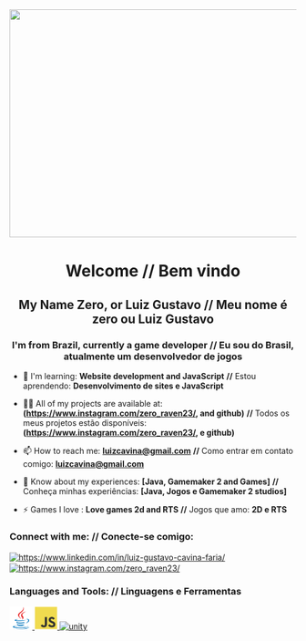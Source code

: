 
<img src="https://media.giphy.com/media/zbTfib1Kh0fn74jp5H/giphy.gif" width="800" height="400" />


<h1 align="center">Welcome // Bem vindo </h1>
<h2 align="center">My Name Zero, or Luiz Gustavo // Meu nome é zero ou Luiz Gustavo </h2>
<h3 align="center">I'm from Brazil, currently a game developer // Eu sou do Brasil, atualmente um desenvolvedor de jogos </h3>


- 🌱 I'm learning: **Website development and JavaScript** **//** Estou aprendendo: **Desenvolvimento de sites e JavaScript**

- 👨‍💻 All of my projects are available at: **(https://www.instagram.com/zero_raven23/, and github)** **//** Todos os meus projetos estão disponíveis:**(https://www.instagram.com/zero_raven23/, e github)**

- 📫 How to reach me: **luizcavina@gmail.com** **//** Como entrar em contato comigo: **luizcavina@gmail.com**

- 📄 Know about my experiences: **[Java, Gamemaker 2 and Games]** **//** Conheça minhas experiências:  **[Java, Jogos e Gamemaker 2 studios]**

- ⚡ Games I love : **Love games 2d and RTS** **//** Jogos que amo: **2D e RTS**

<h3 align="left">Connect with me: // Conecte-se comigo: </h3>
<p align="left">
<a href="https://linkedin.com/in/https://www.linkedin.com/in/luiz-gustavo-cavina-faria/" target="blank"><img align="center" src="https://cdn.jsdelivr.net/npm/simple-icons@3.0.1/icons/linkedin.svg" alt="https://www.linkedin.com/in/luiz-gustavo-cavina-faria/" height="30" width="40" /></a>
<a href="https://instagram.com/https://www.instagram.com/zero_raven23/" target="blank"><img align="center" src="https://cdn.jsdelivr.net/npm/simple-icons@3.0.1/icons/instagram.svg" alt="https://www.instagram.com/zero_raven23/" height="30" width="40" /></a>
</p>

<h3 align="left">Languages and Tools: // Linguagens e Ferramentas </h3>
<p align="left"> <a href="https://www.java.com" target="_blank"> <img src="https://raw.githubusercontent.com/devicons/devicon/master/icons/java/java-original.svg" alt="java" width="40" height="40"/> </a> <a href="https://developer.mozilla.org/en-US/docs/Web/JavaScript" target="_blank"> <img src="https://raw.githubusercontent.com/devicons/devicon/master/icons/javascript/javascript-original.svg" alt="javascript" width="40" height="40"/> </a> <a href="https://unity.com/" target="_blank"> <img src="https://www.vectorlogo.zone/logos/unity3d/unity3d-icon.svg" alt="unity" width="40" height="40"/> </a> </p>
